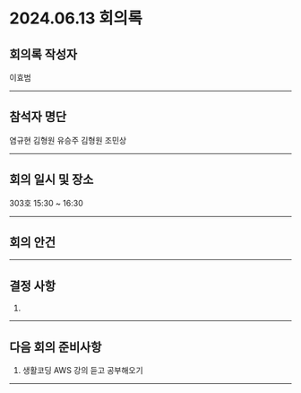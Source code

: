 
# 2024.06.13 회의록
## 회의록 작성자
이효범
***
## 참석자 명단
염규현
김형원
유승주
김형원
조민상
***
## 회의 일시 및 장소
303호 15:30 ~ 16:30
***
## 회의 안건

***
## 결정 사항
1. 
***
## 다음 회의 준비사항
1. 생활코딩 AWS 강의 듣고 공부해오기
***
